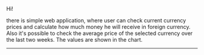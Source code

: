 Hi!

there is simple web application, where user can check current currency prices and calculate how much money he will receive in foreign currency. 
Also it's possible to check the average price of the selected currency over the last two weeks. The values are shown in the chart.


---
